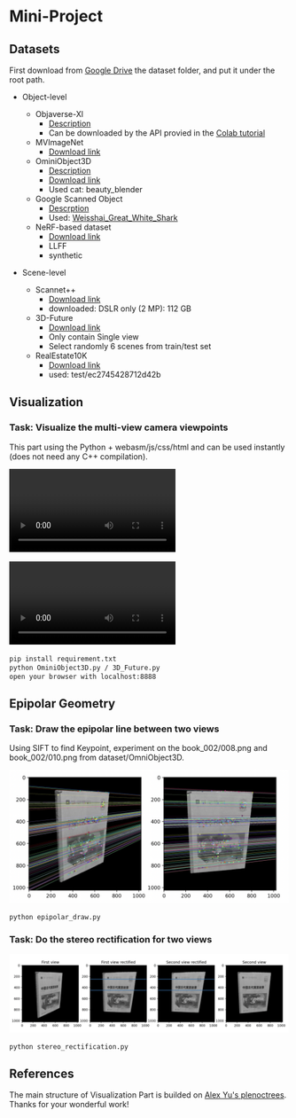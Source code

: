# Mini-Project

## Datasets

First download from [Google Drive](https://drive.google.com/drive/folders/18i8eydHa6n2hnHUVirDFi22QDCzPLDaS?usp=drive_link)  the dataset folder, and put it under the root path.

- Object-level

  - Objaverse-Xl
    - [Description](https://github.com/allenai/objaverse-xl)
    - Can be downloaded by the API provied in the [Colab tutorial](https://colab.research.google.com/drive/15XpZMjrHXuky0IgBbXcsUtb_0g-XWYmN?usp=sharing)
  - MVImageNet
    - [Download link](https://github.com/GAP-LAB-CUHK-SZ/MVImgNet)
  - OminiObject3D
    - [Description](https://omniobject3d.github.io/)
    - [Download link](https://opendatalab.com/OpenXDLab/OmniObject3D-New/tree/main)
    - Used cat: beauty_blender
  - Google Scanned Object
    - [Descrption](https://research.google/resources/datasets/scanned-objects-google-research/)
    - Used: [Weisshai_Great_White_Shark](https://app.gazebosim.org/GoogleResearch/fuel/models/Weisshai_Great_White_Shark)
  - NeRF-based dataset
    - [Download link](https://drive.google.com/drive/folders/128yBriW1IG_3NJ5Rp7APSTZsJqdJdfc1)
    - LLFF
    - synthetic
- Scene-level

  - Scannet++
    - [Download link](https://kaldir.vc.in.tum.de/scannetpp/dashboard)
    - downloaded: DSLR only (2 MP): 112 GB
  - 3D-Future
    - [Download link](https://tianchi.aliyun.com/specials/promotion/alibaba-3d-future#)
    - Only contain Single view
    - Select randomly 6 scenes from train/test set
  - RealEstate10K
    - [Download link](https://google.github.io/realestate10k/download.html)
    - used: test/ec2745428712d42b

## Visualization

### Task: Visualize the multi-view camera viewpoints

This part using the Python + webasm/js/css/html and can be used instantly (does not need any C++ compilation).

![omni3d](./asset/visualization_omni3d.mov)

![3d_future](./asset/visualization_3d_future.mov)

```
pip install requirement.txt
python OminiObject3D.py / 3D_Future.py 
open your browser with localhost:8888
```

## Epipolar Geometry

### Task: Draw the epipolar line between two views

Using SIFT to find Keypoint, experiment on the book_002/008.png and book_002/010.png from dataset/OmniObject3D.

![epipolar_line](./asset/epipolar_line.PNG)

```
python epipolar_draw.py
```

### Task: Do the stereo rectification for two views

![stereo_rectification](./asset/stereo_rectification.PNG)

```
python stereo_rectification.py
```

## References

The main structure of Visualization Part is builded on [Alex Yu's plenoctrees](https://github.com/sxyu/nerfvis/tree/master). Thanks for your wonderful work!
